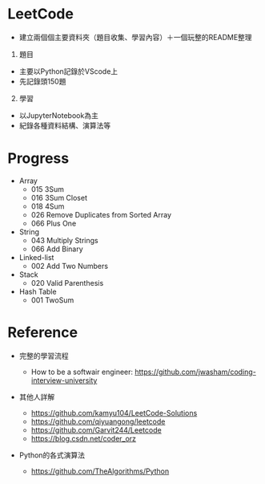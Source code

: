 # LeetCode
* 建立兩個個主要資料夾（題目收集、學習內容）＋一個玩整的README整理
1. 題目
  + 主要以Python記錄於VScode上
  + 先記錄頭150題
2. 學習
  + 以JupyterNotebook為主
  + 紀錄各種資料結構、演算法等
  
# Progress
* Array
  + 015 3Sum
  + 016 3Sum Closet
  + 018 4Sum
  + 026 Remove Duplicates from Sorted Array
  + 066 Plus One
* String
  + 043 Multiply Strings
  + 066 Add Binary
* Linked-list
  + 002 Add Two Numbers
* Stack
  + 020 Valid Parenthesis
* Hash Table
  + 001 TwoSum
# Reference
* 完整的學習流程
  + How to be a softwair engineer: https://github.com/jwasham/coding-interview-university
  
* 其他人詳解
  + https://github.com/kamyu104/LeetCode-Solutions
  + https://github.com/qiyuangong/leetcode
  + https://github.com/Garvit244/Leetcode
  + https://blog.csdn.net/coder_orz
  
* Python的各式演算法
  + https://github.com/TheAlgorithms/Python
